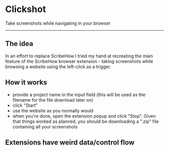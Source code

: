 # Clickshot

Take screenshots while navigating in your browser

---

## The idea

In an effort to replace ScribeHow I tried my hand at recreating the main feature of the ScribeHow browser extension - taking screenshots while browsing a website using the left-click as a trigger.

## How it works

- provide a project name in the input field (this will be used as the filename for the file download later on)
- click "Start"
- use the website as you normally would
- when you're done, open the extension popup and click "Stop". Given that things worked as planned, you should be downloading a ".zip" file containing all your screenshots

## Extensions have weird data/control flow
